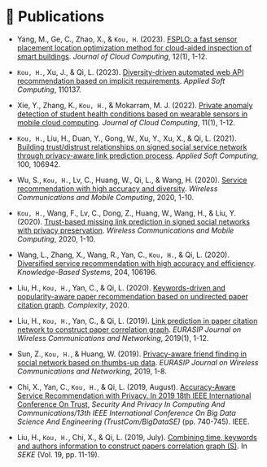 
# 📝 Publications 

- Yang, M., Ge, C., Zhao, X., &#38; `Kou, H`. (2023). [FSPLO: a fast sensor placement location optimization method for cloud-aided inspection of smart buildings](https://doi.org/10.1186/s13677-023-00410-0). *Journal of Cloud Computing*, 12(1), 1-12.

- `Kou, H.`, Xu, J., & Qi, L. (2023). [Diversity-driven automated web API recommendation based on implicit requirements](https://doi.org/10.1016/j.asoc.2023.110137). *Applied Soft Computing*, 110137.

- Xie, Y., Zhang, K., `Kou, H.`, & Mokarram, M. J. (2022). [Private anomaly detection of student health conditions based on wearable sensors in mobile cloud computing](https://doi.org/10.1186/s13677-022-00300-x). *Journal of Cloud Computing*, 11(1), 1-12.

- `Kou, H.`, Liu, H., Duan, Y., Gong, W., Xu, Y., Xu, X., & Qi, L. (2021). [Building trust/distrust relationships on signed social service network through privacy-aware link prediction process](https://doi.org/10.1016/j.asoc.2020.106942). *Applied Soft Computing*, 100, 106942.

- Wu, S., `Kou, H.`, Lv, C., Huang, W., Qi, L., & Wang, H. (2020). [Service recommendation with high accuracy and diversity](https://doi.org/10.1155/2020/8822992). *Wireless Communications and Mobile Computing*, 2020, 1-10.

- `Kou, H.`, Wang, F., Lv, C., Dong, Z., Huang, W., Wang, H., & Liu, Y. (2020). [Trust-based missing link prediction in signed social networks with privacy preservation](https://doi.org/10.1155/2020/8849536). *Wireless Communications and Mobile Computing*, 2020, 1-10.

- Wang, L., Zhang, X., Wang, R., Yan, C., `Kou, H.`, & Qi, L. (2020). [Diversified service recommendation with high accuracy and efficiency](https://doi.org/10.1016/j.knosys.2020.106196). *Knowledge-Based Systems*, 204, 106196.

- Liu, H., `Kou, H.`, Yan, C., & Qi, L. (2020). [Keywords-driven and popularity-aware paper recommendation based on undirected paper citation graph](https://doi.org/10.1155/2020/2085638). *Complexity*, 2020.

- Liu, H., `Kou, H.`, Yan, C., & Qi, L. (2019). [Link prediction in paper citation network to construct paper correlation graph](https://doi.org/10.1186/s13638-019-1561-7). *EURASIP Journal on Wireless Communications and Networking*, 2019(1), 1-12.

- Sun, Z., `Kou, H.`, & Huang, W. (2019). [Privacy-aware friend finding in social network based on thumbs-up data](https://doi.org/10.1186/s13638-019-1538-6). *EURASIP Journal on Wireless Communications and Networking*, 2019, 1-8.

- Chi, X., Yan, C., `Kou, H.`, & Qi, L. (2019, August). [Accuracy-Aware Service Recommendation with Privacy. In 2019 18th IEEE International Conference On Trust](https://doi.org/10.1109/TrustCom/BigDataSE.2019.00106), *Security And Privacy In Computing And Communications/13th IEEE International Conference On Big Data Science And Engineering (TrustCom/BigDataSE)* (pp. 740-745). IEEE.

- Liu, H., `Kou, H.`, Chi, X., & Qi, L. (2019, July). [Combining time, keywords and authors information to construct papers correlation graph (S)](https://www.researchgate.net/profile/Hanwen-Liu-7/publication/335155070_Combining_time_keywords_and_authors_information_to_construct_papers_correlation_graph_S/links/60595d39458515e834645299/Combining-time-keywords-and-authors-information-to-construct-papers-correlation-graph-S.pdf). In *SEKE* (Vol. 19, pp. 11-19).
